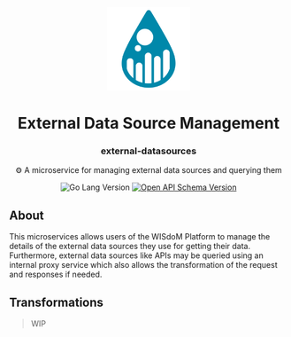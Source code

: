 <div align="center">
<img height="150px" src="https://raw.githubusercontent.com/wisdom-oss/brand/main/svg/standalone_color.svg">
<h1>External Data Source Management</h1>
<h3>external-datasources</h3>
<p>⚙️ A microservice for managing external data sources and querying them</p>

<img src="https://img.shields.io/github/go-mod/go-version/wisdom-oss/service-externalDatasources?style=for-the-badge" alt="Go Lang Version"/>
<a href="openapi.yaml">
<img src="https://img.shields.io/badge/Schema%20Version-3.0.0-6BA539?style=for-the-badge&logo=OpenAPI%20Initiative" alt="Open
API Schema Version"/></a>
</div>

## About
This microservices allows users of the WISdoM Platform to manage the details of
the external data sources they use for getting their data. Furthermore, external
data sources like APIs may be queried using an internal proxy service which
also allows the transformation of the request and responses if needed.

## Transformations
> WIP